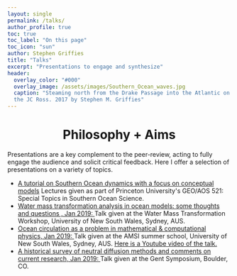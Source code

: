 ```yaml
---
layout: single 
permalink: /talks/
author_profile: true
toc: true
toc_label: "On this page"
toc_icon: "sun"
author: Stephen Griffies
title: "Talks"
excerpt: "Presentations to engage and synthesize"
header:
  overlay_color: "#000"
  overlay_image: /assets/images/Southern_Ocean_waves.jpg
  caption: "Steaming north from the Drake Passage into the Atlantic on
  the JC Ross. 2017 by Stephen M. Griffies"
---
```



#  <center> Philosophy + Aims </center>

<p align="justify">

  Presentations are a key complement to the peer-review, acting to
fully engage the audience and solicit critical feedback.  Here I offer
a selection of presentations on a variety of topics.

</p>


<ul>

<li><a
href="https://github.com/StephenGriffies/documents/blob/master/SouthernOcean/Griffies_SO_dynamics.pdf.pdf">
A tutorial on Southern Ocean dynamics with a focus on conceptual
models</a> Lectures given as part of Princeton University's GEO/AOS
521: Special Topics in Southern Ocean Science.  </li>

<li><a
href="https://github.com/StephenGriffies/documents/blob/master/WMTanalysis2019/Griffies_WMT_Sydney.pdf">
Water mass transformation analysis in ocean models: some thoughts and
questions , Jan 2019: </a> Talk given at the Water Mass Transformation
Workshop, University of New South Wales, Sydney, AUS.  </li>


<li><a
href="https://github.com/StephenGriffies/documents/blob/master/OceanCirculation2019/Griffies_AMSI_2019.pdf">
Ocean circulation as a problem in mathematical & computational
physics, Jan 2019: </a> Talk given at the AMSI summer school, University
of New South Wales, Sydney, AUS.
<a href="https://youtu.be/POv8sGN-tq4"> Here is a Youtube video of the talk.</a>
</li>


<li><a
href="https://github.com/StephenGriffies/documents/blob/master/Gent_symposium2019/Griffies_talk_Gent_symposium.pdf">
A historical survey of neutral diffusion methods and comments on
current research, Jan 2019: </a> Talk given at the Gent Symposium,
Boulder, CO.  </li>

</ul>

